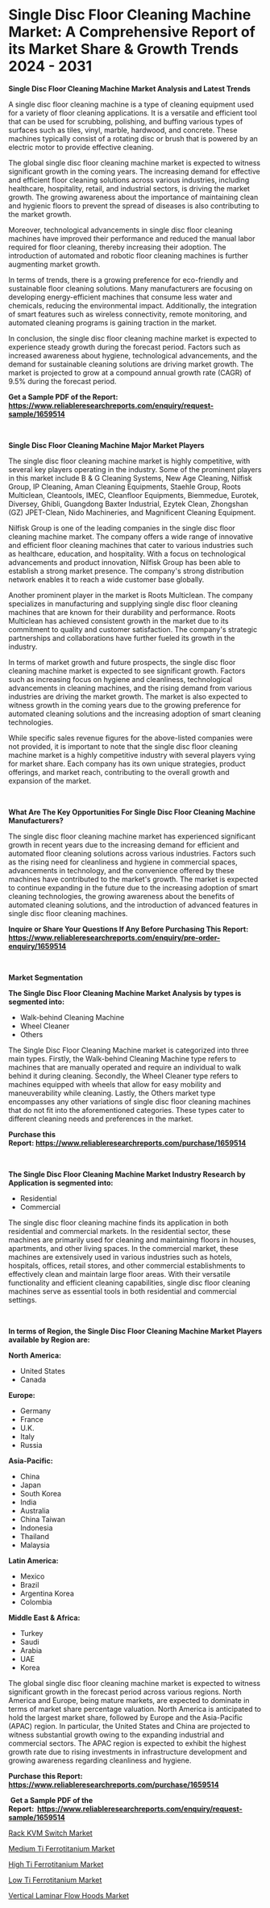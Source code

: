 <p><h1>Single Disc Floor Cleaning Machine Market: A Comprehensive Report of its Market Share & Growth Trends 2024 - 2031</h1></p><p><strong>Single Disc Floor Cleaning Machine Market Analysis and Latest Trends</strong></p>
<p><p>A single disc floor cleaning machine is a type of cleaning equipment used for a variety of floor cleaning applications. It is a versatile and efficient tool that can be used for scrubbing, polishing, and buffing various types of surfaces such as tiles, vinyl, marble, hardwood, and concrete. These machines typically consist of a rotating disc or brush that is powered by an electric motor to provide effective cleaning.</p><p>The global single disc floor cleaning machine market is expected to witness significant growth in the coming years. The increasing demand for effective and efficient floor cleaning solutions across various industries, including healthcare, hospitality, retail, and industrial sectors, is driving the market growth. The growing awareness about the importance of maintaining clean and hygienic floors to prevent the spread of diseases is also contributing to the market growth.</p><p>Moreover, technological advancements in single disc floor cleaning machines have improved their performance and reduced the manual labor required for floor cleaning, thereby increasing their adoption. The introduction of automated and robotic floor cleaning machines is further augmenting market growth.</p><p>In terms of trends, there is a growing preference for eco-friendly and sustainable floor cleaning solutions. Many manufacturers are focusing on developing energy-efficient machines that consume less water and chemicals, reducing the environmental impact. Additionally, the integration of smart features such as wireless connectivity, remote monitoring, and automated cleaning programs is gaining traction in the market.</p><p>In conclusion, the single disc floor cleaning machine market is expected to experience steady growth during the forecast period. Factors such as increased awareness about hygiene, technological advancements, and the demand for sustainable cleaning solutions are driving market growth. The market is projected to grow at a compound annual growth rate (CAGR) of 9.5% during the forecast period.</p></p>
<p><strong>Get a Sample PDF of the Report:&nbsp; <a href="https://www.reliableresearchreports.com/enquiry/request-sample/1659514">https://www.reliableresearchreports.com/enquiry/request-sample/1659514</a></strong></p>
<p>&nbsp;</p>
<p><strong>Single Disc Floor Cleaning Machine Major Market Players</strong></p>
<p><p>The single disc floor cleaning machine market is highly competitive, with several key players operating in the industry. Some of the prominent players in this market include B & G Cleaning Systems, New Age Cleaning, Nilfisk Group, IP Cleaning, Aman Cleaning Equipments, Staehle Group, Roots Multiclean, Cleantools, IMEC, Cleanfloor Equipments, Biemmedue, Eurotek, Diversey, Ghibli, Guangdong Baxter Industrial, Ezytek Clean, Zhongshan (GZ) JPET-Clean, Nido Machineries, and Magnificent Cleaning Equipment.</p><p>Nilfisk Group is one of the leading companies in the single disc floor cleaning machine market. The company offers a wide range of innovative and efficient floor cleaning machines that cater to various industries such as healthcare, education, and hospitality. With a focus on technological advancements and product innovation, Nilfisk Group has been able to establish a strong market presence. The company's strong distribution network enables it to reach a wide customer base globally.</p><p>Another prominent player in the market is Roots Multiclean. The company specializes in manufacturing and supplying single disc floor cleaning machines that are known for their durability and performance. Roots Multiclean has achieved consistent growth in the market due to its commitment to quality and customer satisfaction. The company's strategic partnerships and collaborations have further fueled its growth in the industry.</p><p>In terms of market growth and future prospects, the single disc floor cleaning machine market is expected to see significant growth. Factors such as increasing focus on hygiene and cleanliness, technological advancements in cleaning machines, and the rising demand from various industries are driving the market growth. The market is also expected to witness growth in the coming years due to the growing preference for automated cleaning solutions and the increasing adoption of smart cleaning technologies.</p><p>While specific sales revenue figures for the above-listed companies were not provided, it is important to note that the single disc floor cleaning machine market is a highly competitive industry with several players vying for market share. Each company has its own unique strategies, product offerings, and market reach, contributing to the overall growth and expansion of the market.</p></p>
<p>&nbsp;</p>
<p><strong>What Are The Key Opportunities For Single Disc Floor Cleaning Machine Manufacturers?</strong></p>
<p><p>The single disc floor cleaning machine market has experienced significant growth in recent years due to the increasing demand for efficient and automated floor cleaning solutions across various industries. Factors such as the rising need for cleanliness and hygiene in commercial spaces, advancements in technology, and the convenience offered by these machines have contributed to the market's growth. The market is expected to continue expanding in the future due to the increasing adoption of smart cleaning technologies, the growing awareness about the benefits of automated cleaning solutions, and the introduction of advanced features in single disc floor cleaning machines.</p></p>
<p><strong>Inquire or Share Your Questions If Any Before Purchasing This Report: <a href="https://www.reliableresearchreports.com/enquiry/pre-order-enquiry/1659514">https://www.reliableresearchreports.com/enquiry/pre-order-enquiry/1659514</a></strong></p>
<p>&nbsp;</p>
<p><strong>Market Segmentation</strong></p>
<p><strong>The Single Disc Floor Cleaning Machine Market Analysis by types is segmented into:</strong></p>
<p><ul><li>Walk-behind Cleaning Machine</li><li>Wheel Cleaner</li><li>Others</li></ul></p>
<p><p>The Single Disc Floor Cleaning Machine market is categorized into three main types. Firstly, the Walk-behind Cleaning Machine type refers to machines that are manually operated and require an individual to walk behind it during cleaning. Secondly, the Wheel Cleaner type refers to machines equipped with wheels that allow for easy mobility and maneuverability while cleaning. Lastly, the Others market type encompasses any other variations of single disc floor cleaning machines that do not fit into the aforementioned categories. These types cater to different cleaning needs and preferences in the market.</p></p>
<p><strong>Purchase this Report:&nbsp;<a href="https://www.reliableresearchreports.com/purchase/1659514">https://www.reliableresearchreports.com/purchase/1659514</a></strong></p>
<p>&nbsp;</p>
<p><strong>The Single Disc Floor Cleaning Machine Market Industry Research by Application is segmented into:</strong></p>
<p><ul><li>Residential</li><li>Commercial</li></ul></p>
<p><p>The single disc floor cleaning machine finds its application in both residential and commercial markets. In the residential sector, these machines are primarily used for cleaning and maintaining floors in houses, apartments, and other living spaces. In the commercial market, these machines are extensively used in various industries such as hotels, hospitals, offices, retail stores, and other commercial establishments to effectively clean and maintain large floor areas. With their versatile functionality and efficient cleaning capabilities, single disc floor cleaning machines serve as essential tools in both residential and commercial settings.</p></p>
<p>&nbsp;</p>
<p><strong>In terms of Region, the Single Disc Floor Cleaning Machine Market Players available by Region are:</strong></p>
<p>
    <p> <strong> North America: </strong>
        <ul>
            <li>United States</li>
            <li>Canada</li>
        </ul>
        </p> 
    <p> <strong> Europe: </strong>
        <ul>
            <li>Germany</li>
            <li>France</li>
            <li>U.K.</li>
            <li>Italy</li>
            <li>Russia</li>
        </ul>
        </p> 
    <p> <strong> Asia-Pacific: </strong>
        <ul>
            <li>China</li>
            <li>Japan</li>
            <li>South Korea</li>
            <li>India</li>
            <li>Australia</li>
            <li>China Taiwan</li>
            <li>Indonesia</li>
            <li>Thailand</li>
            <li>Malaysia</li>
        </ul>
        </p> 
    <p> <strong> Latin America: </strong>
        <ul>
            <li>Mexico</li>
            <li>Brazil</li>
            <li>Argentina Korea</li>
            <li>Colombia</li>
        </ul>
        </p> 
    <p> <strong> Middle East & Africa: </strong>
        <ul>
            <li>Turkey</li>
            <li>Saudi</li>
            <li>Arabia</li>
            <li>UAE</li>
            <li>Korea</li>
        </ul>
    </p>
    </p>
<p><p>The global single disc floor cleaning machine market is expected to witness significant growth in the forecast period across various regions. North America and Europe, being mature markets, are expected to dominate in terms of market share percentage valuation. North America is anticipated to hold the largest market share, followed by Europe and the Asia-Pacific (APAC) region. In particular, the United States and China are projected to witness substantial growth owing to the expanding industrial and commercial sectors. The APAC region is expected to exhibit the highest growth rate due to rising investments in infrastructure development and growing awareness regarding cleanliness and hygiene.</p></p>
<p><strong>Purchase this Report: <a href="https://www.reliableresearchreports.com/purchase/1659514">https://www.reliableresearchreports.com/purchase/1659514</a></strong></p>
<p>&nbsp;<strong>Get a Sample PDF of the Report:&nbsp;&nbsp;<a href="https://www.reliableresearchreports.com/enquiry/request-sample/1659514">https://www.reliableresearchreports.com/enquiry/request-sample/1659514</a></strong></p>
<p><strong></strong></p>
<p><p><a href="https://github.com/NorbertYates/Market-Research-Report-List-3/blob/main/rack-kvm-switch-market.md">Rack KVM Switch Market</a></p><p><a href="https://issuu.com/reportprime-2/docs/medium-ti-ferrotitanium-market-size-2030.pptx">Medium Ti Ferrotitanium Market</a></p><p><a href="https://issuu.com/reportprime-2/docs/high-ti-ferrotitanium-market-size-2030.pptx">High Ti Ferrotitanium Market</a></p><p><a href="https://issuu.com/reportprime-2/docs/low-ti-ferrotitanium-market-size-2030.pptx">Low Ti Ferrotitanium Market</a></p><p><a href="https://github.com/RoccoManning/Market-Research-Report-List-3/blob/main/vertical-laminar-flow-hoods-market.md">Vertical Laminar Flow Hoods Market</a></p></p>